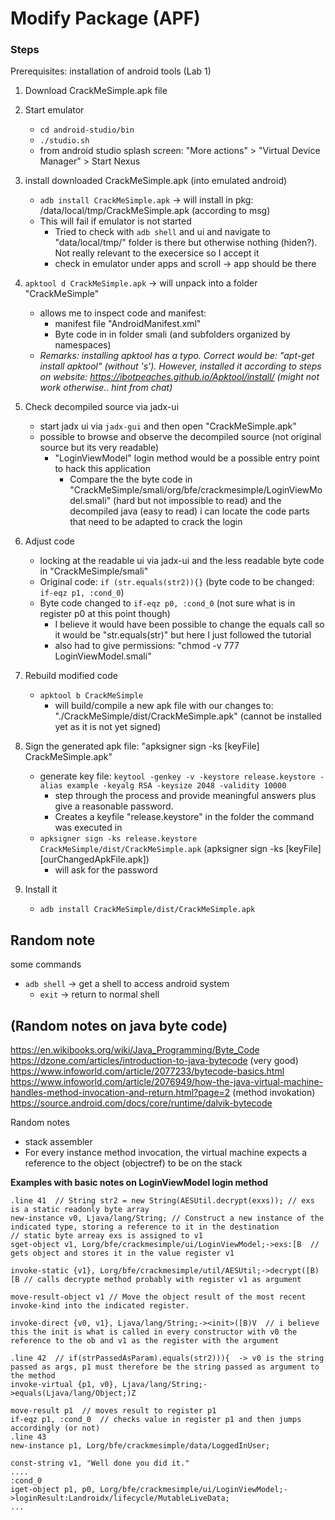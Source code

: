 # Modify Package (APF)

### Steps

Prerequisites: installation of android tools (Lab 1)

1. Download CrackMeSimple.apk file
2. Start emulator
    - `cd android-studio/bin`
    - `./studio.sh`
    - from android studio splash screen: "More actions" > "Virtual Device Manager" >  Start Nexus

3. install downloaded CrackMeSimple.apk (into emulated android)
    - `adb install CrackMeSimple.apk` -> will install in pkg: /data/local/tmp/CrackMeSimple.apk (according to msg)
    - This will fail if emulator is not started
        - Tried to check with `adb shell` and ui and navigate to "data/local/tmp/" folder is there but otherwise nothing (hiden?). Not really relevant to the execersice so I accept it
        - check in emulator under apps and scroll -> app should be there

4. `apktool d CrackMeSimple.apk` -> will unpack into a folder "CrackMeSimple"
    - allows me to inspect code and manifest: 
        -  manifest file "AndroidManifest.xml"
        - Byte code in in folder smali (and subfolders organized by namespaces)
    - *Remarks: installing apktool has a typo. Correct would be: "apt-get install apktool" (without 's'). However, installed it according to steps on website: https://ibotpeaches.github.io/Apktool/install/  (might not work otherwise.. hint from chat)*


5. Check decompiled source via jadx-ui
    - start jadx ui via `jadx-gui` and then open "CrackMeSimple.apk"
    - possible to browse and observe the decompiled source (not original source but its very readable)
        - "LoginViewModel" login method would be a possible entry point to hack this application
            - Compare the the byte code in "CrackMeSimple/smali/org/bfe/crackmesimple/LoginViewModel.smali" (hard but not impossible to read) and the decompiled java (easy to read) i can locate the code parts that need to be adapted to crack the login 

6. Adjust code
    - locking at the readable ui via jadx-ui and the less readable byte code in "CrackMeSimple/smali" 
    - Original code: `if (str.equals(str2)){}`   (byte code to be changed: `if-eqz p1, :cond_0`)
    - Byte code changed to `if-eqz p0, :cond_0`   (not sure what is in register p0 at this point though)
        - I believe it would have been possible to change the equals call so it would be "str.equals(str)" but here I just followed the tutorial
        - also had to give permissions: "chmod -v 777 LoginViewModel.smali"

7. Rebuild modified code
    - `apktool b CrackMeSimple`
        - will build/compile a new apk file with our changes to: "./CrackMeSimple/dist/CrackMeSimple.apk" (cannot be installed yet as it is not yet signed)
      

8. Sign the generated apk file: "apksigner sign -ks [keyFile] CrackMeSimple.apk"
    - generate key file: `keytool -genkey -v -keystore release.keystore -alias example -keyalg RSA -keysize 2048 -validity 10000`
        - step through the process and provide meaningful answers plus give a reasonable password. 
        - Creates a keyfile "release.keystore" in the folder the command was executed in
    - `apksigner sign -ks release.keystore CrackMeSimple/dist/CrackMeSimple.apk`  (apksigner sign -ks [keyFile] [ourChangedApkFile.apk])
        - will ask for the password

9. Install it
    - `adb install CrackMeSimple/dist/CrackMeSimple.apk`

## Random note
some commands
- `adb shell` ->  get a shell to access android system
    - `exit` -> return to normal shell

## (Random notes on java byte code)
https://en.wikibooks.org/wiki/Java_Programming/Byte_Code 
https://dzone.com/articles/introduction-to-java-bytecode  (very good)
https://www.infoworld.com/article/2077233/bytecode-basics.html
https://www.infoworld.com/article/2076949/how-the-java-virtual-machine-handles-method-invocation-and-return.html?page=2 (method invokation)
https://source.android.com/docs/core/runtime/dalvik-bytecode

Random notes
- stack assembler
- For every instance method invocation, the virtual machine expects a reference to the object (objectref) to be on the stack


**Examples with basic notes on LoginViewModel login method**
```
.line 41  // String str2 = new String(AESUtil.decrypt(exxs)); // exs is a static readonly byte array
new-instance v0, Ljava/lang/String; // Construct a new instance of the indicated type, storing a reference to it in the destination
// static byte arreay exs is assigned to v1
sget-object v1, Lorg/bfe/crackmesimple/ui/LoginViewModel;->exs:[B  // gets object and stores it in the value register v1

invoke-static {v1}, Lorg/bfe/crackmesimple/util/AESUtil;->decrypt([B)[B // calls decrypte method probably with register v1 as argument

move-result-object v1 // Move the object result of the most recent invoke-kind into the indicated register.

invoke-direct {v0, v1}, Ljava/lang/String;-><init>([B)V  // i believe this the init is what is called in every constructor with v0 the reference to the ob and v1 as the register with the argument

.line 42  // if(strPassedAsParam).equals(str2))){  -> v0 is the string passed as args, p1 must therefore be the string passed as argument to the method
invoke-virtual {p1, v0}, Ljava/lang/String;->equals(Ljava/lang/Object;)Z

move-result p1  // moves result to register p1
if-eqz p1, :cond_0  // checks value in register p1 and then jumps accordingly (or not)
.line 43
new-instance p1, Lorg/bfe/crackmesimple/data/LoggedInUser;

const-string v1, "Well done you did it."
....
:cond_0
iget-object p1, p0, Lorg/bfe/crackmesimple/ui/LoginViewModel;->loginResult:Landroidx/lifecycle/MutableLiveData;
...

```